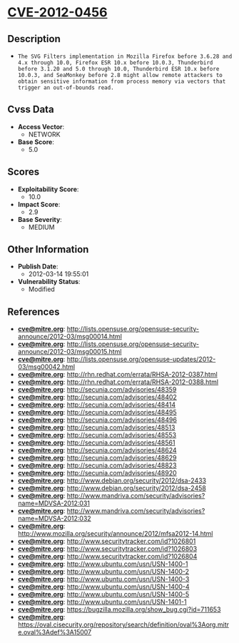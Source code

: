 
# [CVE-2012-0456](https://cve.mitre.org/cgi-bin/cvename.cgi?name=CVE-2012-0456)

## Description

- `The SVG Filters implementation in Mozilla Firefox before 3.6.28 and 4.x through 10.0, Firefox ESR 10.x before 10.0.3, Thunderbird before 3.1.20 and 5.0 through 10.0, Thunderbird ESR 10.x before 10.0.3, and SeaMonkey before 2.8 might allow remote attackers to obtain sensitive information from process memory via vectors that trigger an out-of-bounds read.`

## Cvss Data

- **Access Vector**:
  - NETWORK
- **Base Score**:
  - 5.0

## Scores

- **Exploitability Score**:
  - 10.0
- **Impact Score**:
  - 2.9
- **Base Severity**:
  - MEDIUM

## Other Information

- **Publish Date**:
  - 2012-03-14 19:55:01
- **Vulnerability Status**:
  - Modified

## References

- **cve@mitre.org**: http://lists.opensuse.org/opensuse-security-announce/2012-03/msg00014.html
- **cve@mitre.org**: http://lists.opensuse.org/opensuse-security-announce/2012-03/msg00015.html
- **cve@mitre.org**: http://lists.opensuse.org/opensuse-updates/2012-03/msg00042.html
- **cve@mitre.org**: http://rhn.redhat.com/errata/RHSA-2012-0387.html
- **cve@mitre.org**: http://rhn.redhat.com/errata/RHSA-2012-0388.html
- **cve@mitre.org**: http://secunia.com/advisories/48359
- **cve@mitre.org**: http://secunia.com/advisories/48402
- **cve@mitre.org**: http://secunia.com/advisories/48414
- **cve@mitre.org**: http://secunia.com/advisories/48495
- **cve@mitre.org**: http://secunia.com/advisories/48496
- **cve@mitre.org**: http://secunia.com/advisories/48513
- **cve@mitre.org**: http://secunia.com/advisories/48553
- **cve@mitre.org**: http://secunia.com/advisories/48561
- **cve@mitre.org**: http://secunia.com/advisories/48624
- **cve@mitre.org**: http://secunia.com/advisories/48629
- **cve@mitre.org**: http://secunia.com/advisories/48823
- **cve@mitre.org**: http://secunia.com/advisories/48920
- **cve@mitre.org**: http://www.debian.org/security/2012/dsa-2433
- **cve@mitre.org**: http://www.debian.org/security/2012/dsa-2458
- **cve@mitre.org**: http://www.mandriva.com/security/advisories?name=MDVSA-2012:031
- **cve@mitre.org**: http://www.mandriva.com/security/advisories?name=MDVSA-2012:032
- **cve@mitre.org**: http://www.mozilla.org/security/announce/2012/mfsa2012-14.html
- **cve@mitre.org**: http://www.securitytracker.com/id?1026801
- **cve@mitre.org**: http://www.securitytracker.com/id?1026803
- **cve@mitre.org**: http://www.securitytracker.com/id?1026804
- **cve@mitre.org**: http://www.ubuntu.com/usn/USN-1400-1
- **cve@mitre.org**: http://www.ubuntu.com/usn/USN-1400-2
- **cve@mitre.org**: http://www.ubuntu.com/usn/USN-1400-3
- **cve@mitre.org**: http://www.ubuntu.com/usn/USN-1400-4
- **cve@mitre.org**: http://www.ubuntu.com/usn/USN-1400-5
- **cve@mitre.org**: http://www.ubuntu.com/usn/USN-1401-1
- **cve@mitre.org**: https://bugzilla.mozilla.org/show_bug.cgi?id=711653
- **cve@mitre.org**: https://oval.cisecurity.org/repository/search/definition/oval%3Aorg.mitre.oval%3Adef%3A15007
